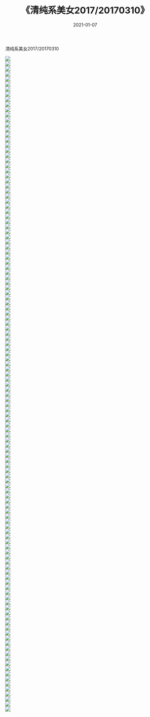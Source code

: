 ﻿---
layout: post
title:  《清纯系美女2017/20170310》
date:   2021-01-07
img: http://img.660000.xyz/Sharelink/清纯系美女/2017/20170310/000.jpg
categories: [美女, 清纯, 唯美]
---

清纯系美女2017/20170310

 ![](http://img.660000.xyz/Sharelink/清纯系美女/2017/20170310/001.png) <br>![](http://img.660000.xyz/Sharelink/清纯系美女/2017/20170310/002.png) <br>![](http://img.660000.xyz/Sharelink/清纯系美女/2017/20170310/003.png) <br>![](http://img.660000.xyz/Sharelink/清纯系美女/2017/20170310/004.png) <br>![](http://img.660000.xyz/Sharelink/清纯系美女/2017/20170310/005.png) <br>![](http://img.660000.xyz/Sharelink/清纯系美女/2017/20170310/006.png) <br>![](http://img.660000.xyz/Sharelink/清纯系美女/2017/20170310/007.png) <br>![](http://img.660000.xyz/Sharelink/清纯系美女/2017/20170310/008.png) <br>![](http://img.660000.xyz/Sharelink/清纯系美女/2017/20170310/009.png) <br>![](http://img.660000.xyz/Sharelink/清纯系美女/2017/20170310/010.png) <br>![](http://img.660000.xyz/Sharelink/清纯系美女/2017/20170310/011.png) <br>![](http://img.660000.xyz/Sharelink/清纯系美女/2017/20170310/012.png) <br>![](http://img.660000.xyz/Sharelink/清纯系美女/2017/20170310/013.png) <br>![](http://img.660000.xyz/Sharelink/清纯系美女/2017/20170310/014.png) <br>![](http://img.660000.xyz/Sharelink/清纯系美女/2017/20170310/015.png) <br>![](http://img.660000.xyz/Sharelink/清纯系美女/2017/20170310/016.png) <br>![](http://img.660000.xyz/Sharelink/清纯系美女/2017/20170310/017.png) <br>![](http://img.660000.xyz/Sharelink/清纯系美女/2017/20170310/018.png) <br>![](http://img.660000.xyz/Sharelink/清纯系美女/2017/20170310/019.png) <br>![](http://img.660000.xyz/Sharelink/清纯系美女/2017/20170310/020.png) <br>![](http://img.660000.xyz/Sharelink/清纯系美女/2017/20170310/021.png) <br>![](http://img.660000.xyz/Sharelink/清纯系美女/2017/20170310/022.png) <br>![](http://img.660000.xyz/Sharelink/清纯系美女/2017/20170310/023.png) <br>![](http://img.660000.xyz/Sharelink/清纯系美女/2017/20170310/024.png) <br>![](http://img.660000.xyz/Sharelink/清纯系美女/2017/20170310/025.png) <br>![](http://img.660000.xyz/Sharelink/清纯系美女/2017/20170310/026.png) <br>![](http://img.660000.xyz/Sharelink/清纯系美女/2017/20170310/027.png) <br>![](http://img.660000.xyz/Sharelink/清纯系美女/2017/20170310/028.png) <br>![](http://img.660000.xyz/Sharelink/清纯系美女/2017/20170310/029.png) <br>![](http://img.660000.xyz/Sharelink/清纯系美女/2017/20170310/030.png) <br>![](http://img.660000.xyz/Sharelink/清纯系美女/2017/20170310/031.png) <br>![](http://img.660000.xyz/Sharelink/清纯系美女/2017/20170310/032.png) <br>![](http://img.660000.xyz/Sharelink/清纯系美女/2017/20170310/033.png) <br>![](http://img.660000.xyz/Sharelink/清纯系美女/2017/20170310/034.png) <br>![](http://img.660000.xyz/Sharelink/清纯系美女/2017/20170310/035.png) <br>![](http://img.660000.xyz/Sharelink/清纯系美女/2017/20170310/036.png) <br>![](http://img.660000.xyz/Sharelink/清纯系美女/2017/20170310/037.png) <br>![](http://img.660000.xyz/Sharelink/清纯系美女/2017/20170310/038.png) <br>![](http://img.660000.xyz/Sharelink/清纯系美女/2017/20170310/039.png) <br>![](http://img.660000.xyz/Sharelink/清纯系美女/2017/20170310/040.png) <br>![](http://img.660000.xyz/Sharelink/清纯系美女/2017/20170310/041.png) <br>![](http://img.660000.xyz/Sharelink/清纯系美女/2017/20170310/042.png) <br>![](http://img.660000.xyz/Sharelink/清纯系美女/2017/20170310/043.png) <br>![](http://img.660000.xyz/Sharelink/清纯系美女/2017/20170310/044.png) <br>![](http://img.660000.xyz/Sharelink/清纯系美女/2017/20170310/045.png) <br>![](http://img.660000.xyz/Sharelink/清纯系美女/2017/20170310/046.png) <br>![](http://img.660000.xyz/Sharelink/清纯系美女/2017/20170310/047.png) <br>![](http://img.660000.xyz/Sharelink/清纯系美女/2017/20170310/048.png) <br>![](http://img.660000.xyz/Sharelink/清纯系美女/2017/20170310/049.png) <br>![](http://img.660000.xyz/Sharelink/清纯系美女/2017/20170310/050.png) <br>![](http://img.660000.xyz/Sharelink/清纯系美女/2017/20170310/051.png) <br>![](http://img.660000.xyz/Sharelink/清纯系美女/2017/20170310/052.png) <br>![](http://img.660000.xyz/Sharelink/清纯系美女/2017/20170310/053.png) <br>![](http://img.660000.xyz/Sharelink/清纯系美女/2017/20170310/054.png) <br>![](http://img.660000.xyz/Sharelink/清纯系美女/2017/20170310/055.png) <br>![](http://img.660000.xyz/Sharelink/清纯系美女/2017/20170310/056.png) <br>![](http://img.660000.xyz/Sharelink/清纯系美女/2017/20170310/057.png) <br>![](http://img.660000.xyz/Sharelink/清纯系美女/2017/20170310/058.png) <br>![](http://img.660000.xyz/Sharelink/清纯系美女/2017/20170310/059.png) <br>![](http://img.660000.xyz/Sharelink/清纯系美女/2017/20170310/060.png) <br>![](http://img.660000.xyz/Sharelink/清纯系美女/2017/20170310/061.png) <br>![](http://img.660000.xyz/Sharelink/清纯系美女/2017/20170310/062.png) <br>![](http://img.660000.xyz/Sharelink/清纯系美女/2017/20170310/063.png) <br>![](http://img.660000.xyz/Sharelink/清纯系美女/2017/20170310/064.png) <br>![](http://img.660000.xyz/Sharelink/清纯系美女/2017/20170310/065.png) <br>![](http://img.660000.xyz/Sharelink/清纯系美女/2017/20170310/066.png) <br>![](http://img.660000.xyz/Sharelink/清纯系美女/2017/20170310/067.png) <br>![](http://img.660000.xyz/Sharelink/清纯系美女/2017/20170310/068.png) <br>![](http://img.660000.xyz/Sharelink/清纯系美女/2017/20170310/069.png) <br>![](http://img.660000.xyz/Sharelink/清纯系美女/2017/20170310/070.png) <br>![](http://img.660000.xyz/Sharelink/清纯系美女/2017/20170310/071.png) <br>![](http://img.660000.xyz/Sharelink/清纯系美女/2017/20170310/072.png) <br>![](http://img.660000.xyz/Sharelink/清纯系美女/2017/20170310/073.png) <br>![](http://img.660000.xyz/Sharelink/清纯系美女/2017/20170310/074.png) <br>![](http://img.660000.xyz/Sharelink/清纯系美女/2017/20170310/075.png) <br>![](http://img.660000.xyz/Sharelink/清纯系美女/2017/20170310/076.png) <br>![](http://img.660000.xyz/Sharelink/清纯系美女/2017/20170310/077.png) <br>![](http://img.660000.xyz/Sharelink/清纯系美女/2017/20170310/078.png) <br>![](http://img.660000.xyz/Sharelink/清纯系美女/2017/20170310/079.png) <br>![](http://img.660000.xyz/Sharelink/清纯系美女/2017/20170310/080.png) <br>![](http://img.660000.xyz/Sharelink/清纯系美女/2017/20170310/081.png) <br>![](http://img.660000.xyz/Sharelink/清纯系美女/2017/20170310/082.png) <br>![](http://img.660000.xyz/Sharelink/清纯系美女/2017/20170310/083.png) <br>![](http://img.660000.xyz/Sharelink/清纯系美女/2017/20170310/084.png) <br>![](http://img.660000.xyz/Sharelink/清纯系美女/2017/20170310/085.png) <br>![](http://img.660000.xyz/Sharelink/清纯系美女/2017/20170310/086.png) <br>![](http://img.660000.xyz/Sharelink/清纯系美女/2017/20170310/087.png) <br>![](http://img.660000.xyz/Sharelink/清纯系美女/2017/20170310/088.png) <br>![](http://img.660000.xyz/Sharelink/清纯系美女/2017/20170310/089.png) <br>![](http://img.660000.xyz/Sharelink/清纯系美女/2017/20170310/090.png) <br>![](http://img.660000.xyz/Sharelink/清纯系美女/2017/20170310/091.png) <br>![](http://img.660000.xyz/Sharelink/清纯系美女/2017/20170310/092.png) <br>![](http://img.660000.xyz/Sharelink/清纯系美女/2017/20170310/093.png) <br>![](http://img.660000.xyz/Sharelink/清纯系美女/2017/20170310/094.png) <br>![](http://img.660000.xyz/Sharelink/清纯系美女/2017/20170310/095.png) <br>![](http://img.660000.xyz/Sharelink/清纯系美女/2017/20170310/096.png) <br>![](http://img.660000.xyz/Sharelink/清纯系美女/2017/20170310/097.png) <br>![](http://img.660000.xyz/Sharelink/清纯系美女/2017/20170310/098.png) <br>![](http://img.660000.xyz/Sharelink/清纯系美女/2017/20170310/099.png) <br>![](http://img.660000.xyz/Sharelink/清纯系美女/2017/20170310/100.png) <br>![](http://img.660000.xyz/Sharelink/清纯系美女/2017/20170310/101.png) <br>![](http://img.660000.xyz/Sharelink/清纯系美女/2017/20170310/102.png) <br>![](http://img.660000.xyz/Sharelink/清纯系美女/2017/20170310/103.png) <br>![](http://img.660000.xyz/Sharelink/清纯系美女/2017/20170310/104.png) <br>![](http://img.660000.xyz/Sharelink/清纯系美女/2017/20170310/105.png) <br>![](http://img.660000.xyz/Sharelink/清纯系美女/2017/20170310/106.png) <br>![](http://img.660000.xyz/Sharelink/清纯系美女/2017/20170310/107.png) <br>![](http://img.660000.xyz/Sharelink/清纯系美女/2017/20170310/108.png) <br>![](http://img.660000.xyz/Sharelink/清纯系美女/2017/20170310/109.png) <br>![](http://img.660000.xyz/Sharelink/清纯系美女/2017/20170310/110.png) <br>![](http://img.660000.xyz/Sharelink/清纯系美女/2017/20170310/111.png) <br>![](http://img.660000.xyz/Sharelink/清纯系美女/2017/20170310/112.png) <br>![](http://img.660000.xyz/Sharelink/清纯系美女/2017/20170310/113.png) <br>![](http://img.660000.xyz/Sharelink/清纯系美女/2017/20170310/114.png) <br>![](http://img.660000.xyz/Sharelink/清纯系美女/2017/20170310/115.png) <br>![](http://img.660000.xyz/Sharelink/清纯系美女/2017/20170310/116.png) <br>![](http://img.660000.xyz/Sharelink/清纯系美女/2017/20170310/117.png) <br>![](http://img.660000.xyz/Sharelink/清纯系美女/2017/20170310/118.png) <br>![](http://img.660000.xyz/Sharelink/清纯系美女/2017/20170310/119.png) <br>![](http://img.660000.xyz/Sharelink/清纯系美女/2017/20170310/120.png) <br>![](http://img.660000.xyz/Sharelink/清纯系美女/2017/20170310/121.png) <br>![](http://img.660000.xyz/Sharelink/清纯系美女/2017/20170310/122.png) <br>![](http://img.660000.xyz/Sharelink/清纯系美女/2017/20170310/123.png) <br>![](http://img.660000.xyz/Sharelink/清纯系美女/2017/20170310/124.png) <br>![](http://img.660000.xyz/Sharelink/清纯系美女/2017/20170310/125.png) <br>![](http://img.660000.xyz/Sharelink/清纯系美女/2017/20170310/126.png) <br>![](http://img.660000.xyz/Sharelink/清纯系美女/2017/20170310/127.png) <br>![](http://img.660000.xyz/Sharelink/清纯系美女/2017/20170310/128.png) <br>![](http://img.660000.xyz/Sharelink/清纯系美女/2017/20170310/129.png) <br>